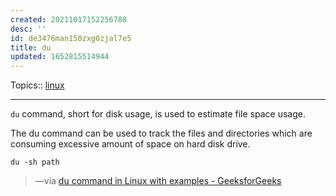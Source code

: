```yaml
---
created: 20211017152256788
desc: ''
id: de3476man150zxg0zjal7e5
title: du
updated: 1652815514944
---
```

   
Topics::  [linux](../topics/linux.md)   
   
   
---   
   
`du` command, short for disk usage, is used to estimate file space usage.   
   
The du command can be used to track the files and directories which are consuming excessive amount of space on hard disk drive.   
   
`du -sh path`   
   
> —via [du command in Linux with examples - GeeksforGeeks](https://www.geeksforgeeks.org/du-command-linux-examples/)
